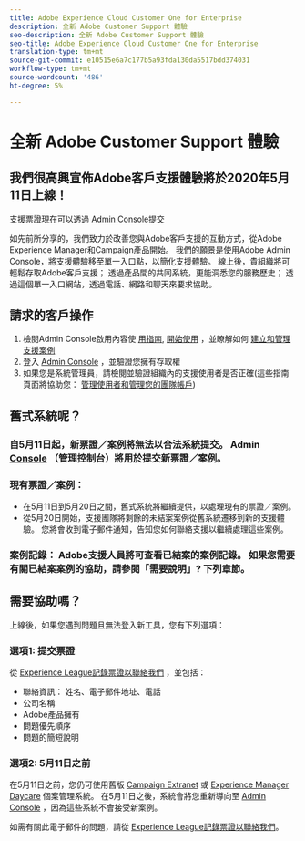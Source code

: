```yaml
---
title: Adobe Experience Cloud Customer One for Enterprise
description: 全新 Adobe Customer Support 體驗
seo-description: 全新 Adobe Customer Support 體驗
seo-title: Adobe Experience Cloud Customer One for Enterprise
translation-type: tm+mt
source-git-commit: e10515e6a7c177b5a93fda130da5517bdd374031
workflow-type: tm+mt
source-wordcount: '486'
ht-degree: 5%

---
```



# 全新 Adobe Customer Support 體驗

## 我們很高興宣佈Adobe客戶支援體驗將於2020年5月11日上線！

支援票證現在可以透過 [Admin Console提交](https://adminconsole.adobe.com/)

如先前所分享的，我們致力於改善您與Adobe客戶支援的互動方式，從Adobe Experience Manager和Campaign產品開始。 我們的願景是使用Adobe Admin Console，將支援體驗移至單一入口點，以簡化支援體驗。 線上後，貴組織將可輕鬆存取Adobe客戶支援； 透過產品間的共同系統，更能洞悉您的服務歷史； 透過這個單一入口網站，透過電話、網路和聊天來要求協助。

## 請求的客戶操作

1. 檢閱Admin Console啟用內容使 [用指南](https://helpx.adobe.com/enterprise/get-started.html), [開始使用](https://helpx.adobe.com/enterprise/managing/user-guide.html) ，並瞭解如何 [建立和管理支援案例](https://helpx.adobe.com/enterprise/using/support-and-expert-services.html)
1. 登入 [Admin Console](https://adminconsole.adobe.com/) ，並驗證您擁有存取權
1. 如果您是系統管理員，請檢閱並驗證組織內的支援使用者是否正確(這些指南頁面將協助您： [管理使用者](https://helpx.adobe.com/enterprise/using/users.html)[和管理您的團隊帳戶](https://helpx.adobe.com/enterprise/using/accounts.html))

## 舊式系統呢？

### 自5月11日起，新票證／案例將無法以合法系統提交。  Admin [Console](https://adminconsole.adobe.com/) （管理控制台）將用於提交新票證／案例。

### 現有票證／案例：
* 在5月11日到5月20日之間，舊式系統將繼續提供，以處理現有的票證／案例。
* 從5月20日開始，支援團隊將剩餘的未結案案例從舊系統遷移到新的支援體驗。  您將會收到電子郵件通知，告知您如何聯絡支援以繼續處理這些案例。

### 案例記錄： Adobe支援人員將可查看已結案的案例記錄。  如果您需要有關已結案案例的協助，請參閱「需要說明」? 下列章節。

## 需要協助嗎？

上線後，如果您遇到問題且無法登入新工具，您有下列選項：

### 選項1: 提交票證

從 [Experience League記錄票證以聯絡我們](https://experienceleague.adobe.com/?support-solution=General#support) ，並包括：

* 聯絡資訊： 姓名、電子郵件地址、電話
* 公司名稱
* Adobe產品擁有
* 問題優先順序
* 問題的簡短說明

### 選項2: 5月11日之前

在5月11日之前，您仍可使用舊版 [Campaign Extranet](https://support.neolane.net/webApp/extranetLogin) 或 [Experience Manager Daycare](https://daycare.day.com/home.html) 個案管理系統。  在5月11日之後，系統會將您重新導向至 [Admin Console](https://adminconsole.adobe.com/) ，因為這些系統不會接受新案例。


如需有關此電子郵件的問題，請從 [Experience League記錄票證以聯絡我們](https://experienceleague.adobe.com/?support-solution=General#support)。
